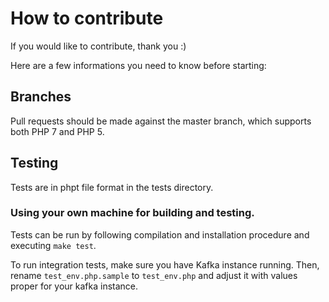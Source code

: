 # How to contribute

If you would like to contribute, thank you :)

Here are a few informations you need to know before starting:

## Branches

Pull requests should be made against the master branch, which supports both PHP 7 and PHP 5.

## Testing

Tests are in phpt file format in the tests directory.

### Using your own machine for building and testing. 

Tests can be run by following compilation and installation procedure 
and executing `make test`.

To run integration tests, make sure you have Kafka instance running.
Then, rename `test_env.php.sample` to `test_env.php` and adjust it
with values proper for your kafka instance.
